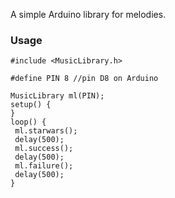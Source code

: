 A simple Arduino library for melodies. 

### Usage

```
#include <MusicLibrary.h>

#define PIN 8 //pin D8 on Arduino

MusicLibrary ml(PIN);
setup() {
}
loop() {
 ml.starwars();
 delay(500);
 ml.success();
 delay(500);
 ml.failure();
 delay(500);
}
```
